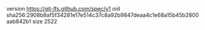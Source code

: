 version https://git-lfs.github.com/spec/v1
oid sha256:2908b8af5f34281e17e514c37c8a92b9847deaa4c1e68a15b45b2800aab842b1
size 2522
